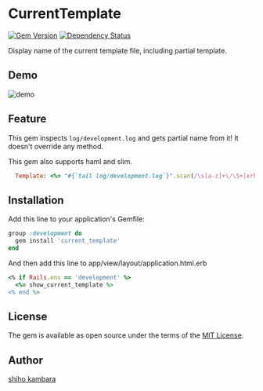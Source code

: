 
# CurrentTemplate

[![Gem Version](https://badge.fury.io/rb/current_template.svg)](https://badge.fury.io/rb/current_template)
[![Dependency Status](https://gemnasium.com/badges/github.com/shihokambara/current_template.svg)](https://gemnasium.com/github.com/shihokambara/current_template)


Display name of the current template file, including partial template.

## Demo
![demo](https://github.com/shihokambara/current_template/blob/master/screenshot.gif)

## Feature

This gem inspects `log/development.log` and gets partial name from it!
It  doesn't override any method.

This gem also supports haml and slim.

```ruby
  Template: <%= "#{`tail log/development.log`}".scan(/\s[a-z]+\/\S+[erb|haml|slim]\s/) %> # extract data from log file
```

## Installation
Add this line to your application's Gemfile:

```ruby
group :development do
  gem install 'current_template'
end
```
And then add this line to app/view/layout/application.html.erb

```ruby
<% if Rails.env == 'development' %>
  <%= show_current_template %>
<% end %>
```
## License
The gem is available as open source under the terms of the [MIT License](http://opensource.org/licenses/MIT).

## Author
[shiho kambara](https://github.com/shihokambara)
